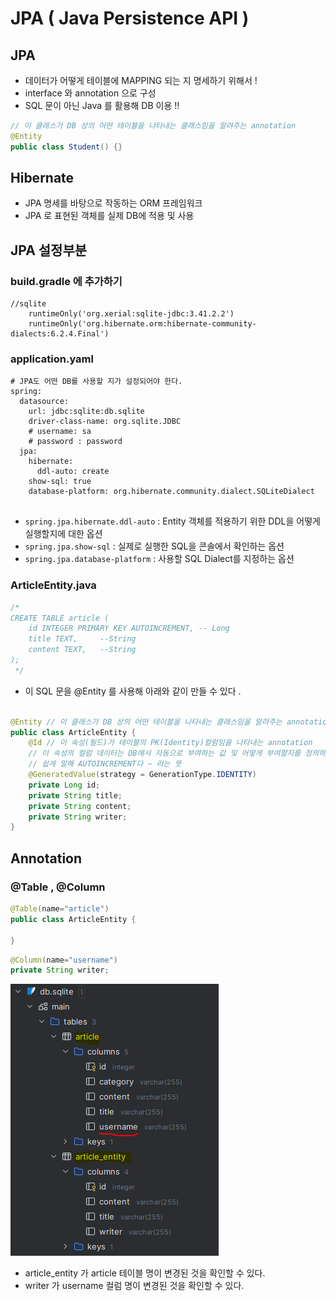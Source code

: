 # JPA ( Java Persistence API )

## JPA
- 데이터가 어떻게 테이블에 MAPPING 되는 지 명세하기 위해서 !
- interface 와 annotation 으로 구성
- SQL 문이 아닌 Java 를 활용해 DB 이용 !!
```java 
// 이 클래스가 DB 상의 어떤 테이블을 나타내는 클래스임을 알려주는 annotation
@Entity
public class Student() {}
```

## Hibernate
- JPA 명세를 바탕으로 작동하는 ORM 프레임워크
- JPA 로 표현된 객체를 실제 DB에 적용 및 사용

## JPA 설정부분
### build.gradle 에 추가하기
```
//sqlite
	runtimeOnly('org.xerial:sqlite-jdbc:3.41.2.2')
	runtimeOnly('org.hibernate.orm:hibernate-community-dialects:6.2.4.Final')
```

### application.yaml
```
# JPA도 어떤 DB를 사용할 지가 설정되어야 한다.
spring:
  datasource:
    url: jdbc:sqlite:db.sqlite
    driver-class-name: org.sqlite.JDBC
    # username: sa
    # password : password
  jpa:
    hibernate:
      ddl-auto: create
    show-sql: true
    database-platform: org.hibernate.community.dialect.SQLiteDialect


```
- `spring.jpa.hibernate.ddl-auto` : Entity 객체를 적용하기 위한 DDL을 어떻게 실행할지에 대한 옵션
- `spring.jpa.show-sql` : 실제로 실행한 SQL을 콘솔에서 확인하는 옵션
- `spring.jpa.database-platform` : 사용할 SQL Dialect를 지정하는 옵션

### ArticleEntity.java
```java
/*
CREATE TABLE article (
    id INTEGER PRIMARY KEY AUTOINCREMENT, -- Long
    title TEXT,     --String
    content TEXT,   --String
);
 */
```
- 이 SQL 문을 @Entity 를 사용해 아래와 같이 만들 수 있다 .
```java

@Entity // 이 클래스가 DB 상의 어떤 테이블을 나타내는 클래스임을 알려주는 annotation
public class ArticleEntity {
    @Id // 이 속성(필드)가 테이블의 PK(Identity)컬럼임을 나타내는 annotation
    // 이 속성의 컬럼 데이터는 DB에서 자동으로 부여하는 값 및 어떻게 부여할지를 정의하는 annotation
    // 쉽게 말해 AUTOINCREMENT다 ~ 라는 뜻
    @GeneratedValue(strategy = GenerationType.IDENTITY)
    private Long id;
    private String title;
    private String content;
    private String writer;
}

```

## Annotation
### @Table , @Column
```java
@Table(name="article")
public class ArticleEntity {

}
```
```java
@Column(name="username")
private String writer;
```

![Table](table.PNG)

- article_entity 가 article 테이블 명이 변경된 것을 확인할 수 있다.
- writer 가 username 컬럼 명이 변경된 것을 확인할 수 있다.